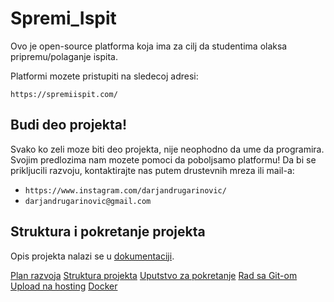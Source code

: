 # Spremi_Ispit

Ovo je open-source platforma koja ima za cilj da studentima olaksa pripremu/polaganje ispita.

Platformi mozete pristupiti na sledecoj adresi:

`https://spremiispit.com/`

## Budi deo projekta!

Svako ko zeli moze biti deo projekta, nije neophodno da ume da programira. Svojim predlozima nam mozete pomoci da poboljsamo platformu!
Da bi se prikljucili razvoju, kontaktirajte nas putem drustevnih mreza ili mail-a:

- `https://www.instagram.com/darjandrugarinovic/`
- `darjandrugarinovic@gmail.com`

## Struktura i pokretanje projekta 
Opis projekta nalazi se u [dokumentaciji](https://docs.google.com/document/d/1nK753Qq77KtwWm9mQqNMCdgK5sIrF3hDq7TQK_RNSgQ/edit?usp=sharing).

[Plan razvoja](https://docs.google.com/document/d/1lioQpJ-_ftFTDAWsX8oLl_LilrZ1pzFI072O7fatrGo/edit?usp=sharing)
[Struktura projekta](https://docs.google.com/document/d/1Vq2z7Kx_fRaNpyl-2-wBLTEcomYKPWVxOzM2CHXtpzo/edit?usp=sharing)
[Uputstvo za pokretanje](https://docs.google.com/document/d/1kS7EcuV8T_G-XBJXsRSop6oFXu8LHNoRXUe3NvhPYxA/edit?usp=sharing)
[Rad sa Git-om](https://docs.google.com/document/d/118dBSjOZmIkGSI6xehqTRq-v22wReFTUcprthWl9aJM/edit?usp=sharing)
[Upload na hosting](https://docs.google.com/document/d/1tPSE0MB331TDl-9uoBuCEFQy3UrlzqXEi1HE6Muv-CM/edit?usp=sharing)
[Docker](https://docs.google.com/document/d/14V52JHlFdzWHE1LsOSMv5AVmTHY6jvm_ifnFcKWbux0/edit?usp=sharing)
